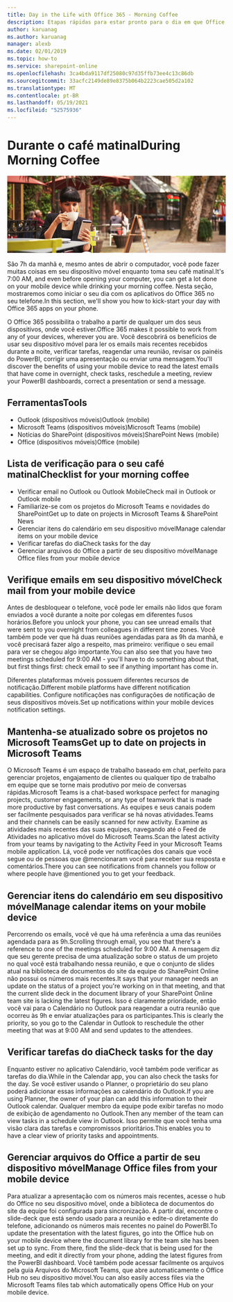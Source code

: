 ```yaml
---
title: Day in the Life with Office 365 - Morning Coffee
description: Etapas rápidas para estar pronto para o dia em que Office 365
author: karuanag
ms.author: karuanag
manager: alexb
ms.date: 02/01/2019
ms.topic: how-to
ms.service: sharepoint-online
ms.openlocfilehash: 3ca4bda9117df25080c97d35ffb73ee4c13c86db
ms.sourcegitcommit: 33acfc2149de89e8375b064b2223cae505d2a102
ms.translationtype: MT
ms.contentlocale: pt-BR
ms.lasthandoff: 05/19/2021
ms.locfileid: "52575936"
---
```

# <a name="during-morning-coffee"></a><span data-ttu-id="52434-103">Durante o café matinal</span><span class="sxs-lookup"><span data-stu-id="52434-103">During Morning Coffee</span></span>

![Visual do café matinal](media/ditl_coffee.png)

<span data-ttu-id="52434-105">São 7h da manhã e, mesmo antes de abrir o computador, você pode fazer muitas coisas em seu dispositivo móvel enquanto toma seu café matinal.</span><span class="sxs-lookup"><span data-stu-id="52434-105">It's 7:00 AM, and even before opening your computer, you can get a lot done on your mobile device while drinking your morning coffee.</span></span> <span data-ttu-id="52434-106">Nesta seção, mostraremos como iniciar o seu dia com os aplicativos do Office 365 no seu telefone.</span><span class="sxs-lookup"><span data-stu-id="52434-106">In this section, we'll show you how to kick-start your day with Office 365 apps on your phone.</span></span>

<span data-ttu-id="52434-107">O Office 365 possibilita o trabalho a partir de qualquer um dos seus dispositivos, onde você estiver.</span><span class="sxs-lookup"><span data-stu-id="52434-107">Office 365 makes it possible to work from any of your devices, wherever you are.</span></span> <span data-ttu-id="52434-108">Você descobrirá os benefícios de usar seu dispositivo móvel para ler os emails mais recentes recebidos durante a noite, verificar tarefas, reagendar uma reunião, revisar os painéis do PowerBI, corrigir uma apresentação ou enviar uma mensagem.</span><span class="sxs-lookup"><span data-stu-id="52434-108">You'll discover the benefits of using your mobile device to read the latest emails that have come in overnight, check tasks, reschedule a meeting, review your PowerBI dashboards, correct a presentation or send a message.</span></span> 

## <a name="tools"></a><span data-ttu-id="52434-109">Ferramentas</span><span class="sxs-lookup"><span data-stu-id="52434-109">Tools</span></span>
- <span data-ttu-id="52434-110">Outlook (dispositivos móveis)</span><span class="sxs-lookup"><span data-stu-id="52434-110">Outlook (mobile)</span></span>
- <span data-ttu-id="52434-111">Microsoft Teams (dispositivos móveis)</span><span class="sxs-lookup"><span data-stu-id="52434-111">Microsoft Teams (mobile)</span></span>
- <span data-ttu-id="52434-112">Notícias do SharePoint (dispositivos móveis)</span><span class="sxs-lookup"><span data-stu-id="52434-112">SharePoint News (mobile)</span></span>
- <span data-ttu-id="52434-113">Office (dispositivos móveis)</span><span class="sxs-lookup"><span data-stu-id="52434-113">Office (mobile)</span></span>

## <a name="checklist-for-your-morning-coffee"></a><span data-ttu-id="52434-114">Lista de verificação para o seu café matinal</span><span class="sxs-lookup"><span data-stu-id="52434-114">Checklist for your morning coffee</span></span>
- <span data-ttu-id="52434-115">Verificar email no Outlook ou Outlook Mobile</span><span class="sxs-lookup"><span data-stu-id="52434-115">Check mail in Outlook or Outlook mobile</span></span>
- <span data-ttu-id="52434-116">Familiarize-se com os projetos do Microsoft Teams e novidades do SharePoint</span><span class="sxs-lookup"><span data-stu-id="52434-116">Get up to date on projects in Microsoft Teams & SharePoint News</span></span>
- <span data-ttu-id="52434-117">Gerenciar itens do calendário em seu dispositivo móvel</span><span class="sxs-lookup"><span data-stu-id="52434-117">Manage calendar items on your mobile device</span></span>
- <span data-ttu-id="52434-118">Verificar tarefas do dia</span><span class="sxs-lookup"><span data-stu-id="52434-118">Check tasks for the day</span></span>
- <span data-ttu-id="52434-119">Gerenciar arquivos do Office a partir de seu dispositivo móvel</span><span class="sxs-lookup"><span data-stu-id="52434-119">Manage Office files from your mobile device</span></span> 

## <a name="check-mail-from-your-mobile-device"></a><span data-ttu-id="52434-120">Verifique emails em seu dispositivo móvel</span><span class="sxs-lookup"><span data-stu-id="52434-120">Check mail from your mobile device</span></span>
<span data-ttu-id="52434-121">Antes de desbloquear o telefone, você pode ler emails não lidos que foram enviados a você durante a noite por colegas em diferentes fusos horários.</span><span class="sxs-lookup"><span data-stu-id="52434-121">Before you unlock your phone, you can see unread emails that were sent to you overnight from colleagues in different time zones.</span></span> <span data-ttu-id="52434-122">Você também pode ver que há duas reuniões agendadas para as 9h da manhã, e você precisará fazer algo a respeito, mas primeiro: verifique o seu email para ver se chegou algo importante.</span><span class="sxs-lookup"><span data-stu-id="52434-122">You can also see that you have two meetings scheduled for 9:00 AM - you'll have to do something about that, but first things first: check email to see if anything important has come in.</span></span>

<span data-ttu-id="52434-123">Diferentes plataformas móveis possuem diferentes recursos de notificação.</span><span class="sxs-lookup"><span data-stu-id="52434-123">Different mobile platforms have different notification capabilities.</span></span> <span data-ttu-id="52434-124">Configure notificações nas configurações de notificação de seus dispositivos móveis.</span><span class="sxs-lookup"><span data-stu-id="52434-124">Set up notifications within your mobile devices notification settings.</span></span> 

## <a name="get-up-to-date-on-projects-in-microsoft-teams"></a><span data-ttu-id="52434-125">Mantenha-se atualizado sobre os projetos no Microsoft Teams</span><span class="sxs-lookup"><span data-stu-id="52434-125">Get up to date on projects in Microsoft Teams</span></span>
<span data-ttu-id="52434-126">O Microsoft Teams é um espaço de trabalho baseado em chat, perfeito para gerenciar projetos, engajamento de clientes ou qualquer tipo de trabalho em equipe que se torne mais produtivo por meio de conversas rápidas.</span><span class="sxs-lookup"><span data-stu-id="52434-126">Microsoft Teams is a chat-based workspace perfect for managing projects, customer engagements, or any type of teamwork that is made more productive by fast conversations.</span></span> <span data-ttu-id="52434-127">As equipes e seus canais podem ser facilmente pesquisados para verificar se há novas atividades.</span><span class="sxs-lookup"><span data-stu-id="52434-127">Teams and their channels can be easily scanned for new activity.</span></span> <span data-ttu-id="52434-128">Examine as atividades mais recentes das suas equipes, navegando até o Feed de Atividades no aplicativo móvel do Microsoft Teams.</span><span class="sxs-lookup"><span data-stu-id="52434-128">Scan the latest activity from your teams by navigating to the Activity Feed in your Microsoft Teams mobile application.</span></span> <span data-ttu-id="52434-129">Lá, você pode ver notificações dos canais que você segue ou de pessoas que @mencionaram você para receber sua resposta e comentários.</span><span class="sxs-lookup"><span data-stu-id="52434-129">There you can see notifications from channels you follow or where people have @mentioned you to get your feedback.</span></span>  

## <a name="manage-calendar-items-on-your-mobile-device"></a><span data-ttu-id="52434-130">Gerenciar itens do calendário em seu dispositivo móvel</span><span class="sxs-lookup"><span data-stu-id="52434-130">Manage calendar items on your mobile device</span></span>
<span data-ttu-id="52434-131">Percorrendo os emails, você vê que há uma referência a uma das reuniões agendada para as 9h.</span><span class="sxs-lookup"><span data-stu-id="52434-131">Scrolling through email, you see that there's a reference to one of the meetings scheduled for 9:00 AM.</span></span> <span data-ttu-id="52434-132">A mensagem diz que seu gerente precisa de uma atualização sobre o status de um projeto no qual você está trabalhando nessa reunião, e que o conjunto de slides atual na biblioteca de documentos do site da equipe do SharePoint Online não possui os números mais recentes.</span><span class="sxs-lookup"><span data-stu-id="52434-132">It says that your manager needs an update on the status of a project you're working on in that meeting, and that the current slide deck in the document library of your SharePoint Online team site is lacking the latest figures.</span></span> <span data-ttu-id="52434-133">Isso é claramente prioridade, então você vai para o Calendário no Outlook para reagendar a outra reunião que ocorreu às 9h e enviar atualizações para os participantes.</span><span class="sxs-lookup"><span data-stu-id="52434-133">This is clearly the priority, so you go to the Calendar in Outlook to reschedule the other meeting that was at 9:00 AM and send updates to the attendees.</span></span>

## <a name="check-tasks-for-the-day"></a><span data-ttu-id="52434-134">Verificar tarefas do dia</span><span class="sxs-lookup"><span data-stu-id="52434-134">Check tasks for the day</span></span>
<span data-ttu-id="52434-135">Enquanto estiver no aplicativo Calendário, você também pode verificar as tarefas do dia.</span><span class="sxs-lookup"><span data-stu-id="52434-135">While in the Calendar app, you can also check the tasks for the day.</span></span> <span data-ttu-id="52434-136">Se você estiver usando o Planner, o proprietário do seu plano poderá adicionar essas informações ao calendário do Outlook.</span><span class="sxs-lookup"><span data-stu-id="52434-136">If you are using Planner, the owner of your plan can add this information to their Outlook calendar.</span></span> <span data-ttu-id="52434-137">Qualquer membro da equipe pode exibir tarefas no modo de exibição de agendamento no Outlook.</span><span class="sxs-lookup"><span data-stu-id="52434-137">Then any member of the team can view tasks in a schedule view in Outlook.</span></span> <span data-ttu-id="52434-138">Isso permite que você tenha uma visão clara das tarefas e compromissos prioritários.</span><span class="sxs-lookup"><span data-stu-id="52434-138">This enables you to have a clear view of priority tasks and appointments.</span></span>  

## <a name="manage-office-files-from-your-mobile-device"></a><span data-ttu-id="52434-139">Gerenciar arquivos do Office a partir de seu dispositivo móvel</span><span class="sxs-lookup"><span data-stu-id="52434-139">Manage Office files from your mobile device</span></span>
<span data-ttu-id="52434-140">Para atualizar a apresentação com os números mais recentes, acesse o hub do Office no seu dispositivo móvel, onde a biblioteca de documentos do site da equipe foi configurada para sincronização. A partir daí, encontre o slide-deck que está sendo usado para a reunião e edite-o diretamente do telefone, adicionando os números mais recentes no painel do PowerBI.</span><span class="sxs-lookup"><span data-stu-id="52434-140">To update the presentation with the latest figures, go into the Office hub on your mobile device where the document library for the team site has been set up to sync. From there, find the slide-deck that is being used for the meeting, and edit it directly from your phone, adding the latest figures from the PowerBI dashboard.</span></span> <span data-ttu-id="52434-141">Você também pode acessar facilmente os arquivos pela guia Arquivos do Microsoft Teams, que abre automaticamente o Office Hub no seu dispositivo móvel.</span><span class="sxs-lookup"><span data-stu-id="52434-141">You can also easily access files via the Microsoft Teams files tab which automatically opens Office Hub on your mobile device.</span></span> 